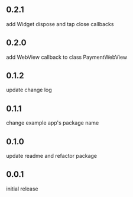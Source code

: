 ## 0.2.1
 add Widget dispose and tap close callbacks

## 0.2.0
 add WebView callback to class PaymentWebView

## 0.1.2
 update change log

## 0.1.1
 change example app's package name

## 0.1.0
 update readme and refactor package

## 0.0.1
 initial release
